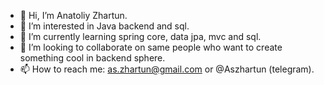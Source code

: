 - 👋 Hi, I’m Anatoliy Zhartun.
- 👀 I’m interested in Java backend and sql.
- 🌱 I’m currently learning spring core, data jpa, mvc and sql.
- 💞️ I’m looking to collaborate on same people who want to create something cool in backend sphere. 
- 📫 How to reach me: as.zhartun@gmail.com or @Aszhartun (telegram).

<!---
ASZhartun/ASZhartun is a ✨ special ✨ repository because its `README.md` (this file) appears on your GitHub profile.
You can click the Preview link to take a look at your changes.
--->
